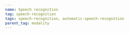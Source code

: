 ```yaml
---
name: Speech recognition
tag: speech-recognition
tags: speech-recognition, automatic-speech-recognition
parent_tag: modality
---
```


